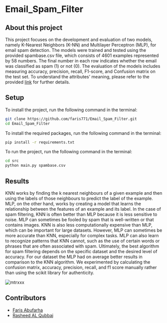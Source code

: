 # Email_Spam_Filter

## About this project
This project focuses on the development and evaluation of two models, namely K-Nearest Neighbors (K-NN) and Multilayer Perceptron (MLP), for email spam detection. The models were trained and tested using the provided spambase.csv file, which consists of 4601 examples represented by 58 numbers. The final number in each row indicates whether the email was classified as spam (1) or not (0). The evaluation of the models includes measuring accuracy, precision, recall, F1-score, and Confusion matrix on the test set. To understand the attributes' meaning, please refer to the provided [link](https://archive.ics.uci.edu/dataset/94/spambase) for further details.

## Setup

To install the project, run the following command in the terminal:

```bash
git clone https://github.com/faris771/Email_Spam_Filter.git
cd Email_Spam_Filter
```

To install the required packages, run the following command in the terminal:

```bash
pip install -r requirements.txt
```

To run the project, run the following command in the terminal:

```bash
cd src
python main.py spambase.csv
```

## Results
KNN works by finding the k nearest neighbours of a given example and then using the labels of those neighbours to predict the label of the example. MLP, on the other hand, works by creating a model that learns the relationship between the features of an example and its label.
In the case of spam filtering, KNN is often better than MLP because it is less sensitive to noise. MLP can sometimes be fooled by spam that is well-written or that contains images. KNN is also less computationally expensive than MLP, which can be important for large datasets.
However, MLP can sometimes be more accurate than KNN, especially for complex tasks. MLP can also learn to recognize patterns that KNN cannot, such as the use of certain words or phrases that are often associated with spam.
Ultimately, the best algorithm for spam filtering depends on the specific dataset and the desired level of accuracy. For our dataset the MLP had on average better results in comparison to the KNN algorithm.
We experimented by calculating the confusion matrix, accuracy, precision, recall, and f1 score manually rather than using the scikit library for authenticity.



![mtrxxx](https://github.com/faris771/Email_Spam_Filter/assets/70337488/b6b82bf0-90b5-476b-b9e2-e87d719a3310)

## Contributors
* [Faris Abufarha](https://github.com/faris771)
* [Rasheed AL Qubbaj](https://github.com/Rasheed-Al-Qobbaj)
 

